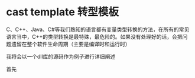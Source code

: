 # cast template 转型模板

C、C++、Java、C#等我们熟知的语言都有变量类型转换的方法，在所有的常见语言当中，C++的类型转换是最特殊，最危险的。如果没有处理好的话，会把问题遗留在整个软件生命周期（主要是编译时和运行时）

我将会以一个dll库的源码作为例子进行详细阐述

首先
